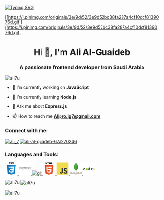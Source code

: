 [![Typing SVG](https://readme-typing-svg.demolab.com?font=Fira+Code&pause=1000&width=435&lines=Hello+%F0%9F%91%8B+I'm+Ali+Al-guaideb+;I'm+Backend+Developer%E2%9A%A1)](https://git.io/typing-svg)

[[https://i.pinimg.com/originals/3e/9d/52/3e9d52bc38fa287a4cf10dcf8139076d.gif]](https://i.pinimg.com/originals/3e/9d/52/3e9d52bc38fa287a4cf10dcf8139076d.gif)

<h1 align="center">Hi 👋, I'm Ali Al-Guaideb</h1>
<h3 align="center">A passionate frontend developer from Saudi Arabia</h3>

<p align="left"> <img src="https://komarev.com/ghpvc/?username=ali7u&label=Profile%20views&color=0e75b6&style=flat" alt="ali7u" /> </p>

- 🔭 I’m currently working on **JavaScript**

- 🌱 I’m currently learning **Node.js**

- 💬 Ask me about **Express.js**

- 📫 How to reach me **Alipro.ig7@gmail.com**

<h3 align="left">Connect with me:</h3>
<p align="left">
<a href="https://codepen.io/ali_7" target="blank"><img align="center" src="https://raw.githubusercontent.com/rahuldkjain/github-profile-readme-generator/master/src/images/icons/Social/codepen.svg" alt="ali_7" height="30" width="40" /></a>
<a href="https://linkedin.com/in/ali-al-guadeb-67a270246" target="blank"><img align="center" src="https://raw.githubusercontent.com/rahuldkjain/github-profile-readme-generator/master/src/images/icons/Social/linked-in-alt.svg" alt="ali-al-guadeb-67a270246" height="30" width="40" /></a>
</p>

<h3 align="left">Languages and Tools:</h3>
<p align="left"> <a href="https://www.w3schools.com/css/" target="_blank" rel="noreferrer"> <img src="https://raw.githubusercontent.com/devicons/devicon/master/icons/css3/css3-original-wordmark.svg" alt="css3" width="40" height="40"/> </a> <a href="https://expressjs.com" target="_blank" rel="noreferrer"> <img src="https://raw.githubusercontent.com/devicons/devicon/master/icons/express/express-original-wordmark.svg" alt="express" width="40" height="40"/> </a> <a href="https://git-scm.com/" target="_blank" rel="noreferrer"> <img src="https://www.vectorlogo.zone/logos/git-scm/git-scm-icon.svg" alt="git" width="40" height="40"/> </a> <a href="https://www.w3.org/html/" target="_blank" rel="noreferrer"> <img src="https://raw.githubusercontent.com/devicons/devicon/master/icons/html5/html5-original-wordmark.svg" alt="html5" width="40" height="40"/> </a> <a href="https://developer.mozilla.org/en-US/docs/Web/JavaScript" target="_blank" rel="noreferrer"> <img src="https://raw.githubusercontent.com/devicons/devicon/master/icons/javascript/javascript-original.svg" alt="javascript" width="40" height="40"/> </a> <a href="https://www.mongodb.com/" target="_blank" rel="noreferrer"> <img src="https://raw.githubusercontent.com/devicons/devicon/master/icons/mongodb/mongodb-original-wordmark.svg" alt="mongodb" width="40" height="40"/> </a> <a href="https://nodejs.org" target="_blank" rel="noreferrer"> <img src="https://raw.githubusercontent.com/devicons/devicon/master/icons/nodejs/nodejs-original-wordmark.svg" alt="nodejs" width="40" height="40"/> </a> </p>

<p><img align="left" src="https://github-readme-stats.vercel.app/api/top-langs?username=ali7u&show_icons=true&locale=en&layout=compact" alt="ali7u" /></p>

<p>&nbsp;<img align="center" src="https://github-readme-stats.vercel.app/api?username=ali7u&show_icons=true&locale=en" alt="ali7u" /></p>

<p><img align="center" src="https://github-readme-streak-stats.herokuapp.com/?user=ali7u&" alt="ali7u" /></p>
